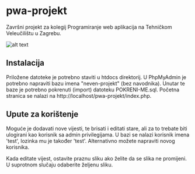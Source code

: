 # pwa-projekt

Završni projekt za kolegij Programiranje web aplikacija na Tehničkom Veleučilištu u Zagrebu.

![alt text](https://i.imgur.com/2tCzwuo.png)

## Instalacija

Priložene datoteke je potrebno staviti u htdocs direktorij. U PhpMyAdmin je potrebno napraviti bazu imena "neven-projekt" (bez navodnika).
Unutar te baze je potrebno pokrenuti (import) datoteku POKRENI-ME.sql. Početna stranica se nalazi na http://localhost/pwa-projekt/index.php.

## Upute za korištenje

Moguće je dodavati nove vijesti, te brisati i editati stare, ali za to trebate biti ulogirani kao korisnik sa admin privilegijama. U bazi se nalazi korisnik imena 'test', lozinka mu je također 'test'. Alternativno možete napraviti novog korisnika.

Kada editate vijest, ostavite praznu sliku ako želite da se slika ne promijeni. U suprotnom slučaju odaberite željenu sliku.
